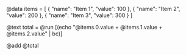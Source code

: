 @data items = [
  { "name": "Item 1", "value": 100 },
  { "name": "Item 2", "value": 200 },
  { "name": "Item 3", "value": 300 }
]

@text total = @run [(echo "@items.0.value + @items.1.value + @items.2.value" | bc)]

@add @total